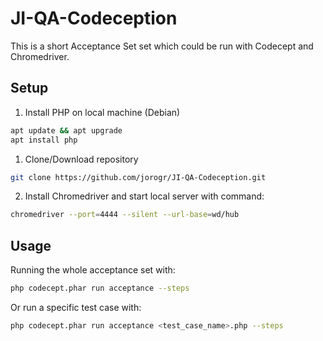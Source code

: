 # JI-QA-Codeception

This is a short Acceptance Set set which could be run with Codecept and Chromedriver.

## Setup

1. Install PHP on local machine (Debian)
```bash
apt update && apt upgrade
apt install php
```

1. Clone/Download repository
```bash
git clone https://github.com/jorogr/JI-QA-Codeception.git
```

2. Install Chromedriver and start local server with command:
```bash
chromedriver --port=4444 --silent --url-base=wd/hub
```

## Usage
Running the whole acceptance set with:
```bash
php codecept.phar run acceptance --steps
```

Or run a specific test case with:
```bash
php codecept.phar run acceptance <test_case_name>.php --steps
```
